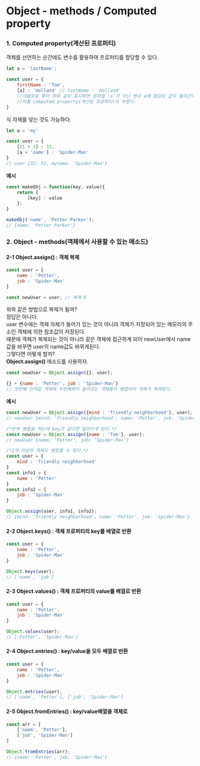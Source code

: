 Object - methods / Computed property
=============
### 1. Computed property(계산된 프로퍼티)   
객체를 선언하는 순간에도 변수를 활용하여 프로퍼티를 할당할 수 있다.   
```javascript
let a = 'lastName';

const user = {
    firstName : 'Tom',
    [a] : 'Holland' // lastName : 'Holland'
    //대괄호로 묶어 위와 같이 표시하면 문자열 'a'가 아닌 변수 a에 할당된 값이 들어간다.
    //이를 computed property(계산된 프로퍼티)라 부른다.
}
```

식 자체를 넣는 것도 가능하다.
```javascript
let a = 'my'

const user = {
    [31 + 1] : 32,
    [a + 'name'] : 'Spider-Man'
}
// user {32: 32, myname: 'Spider-Man'}
```

**예시**
```javascript
const makeObj = function(key, value){
    return {
        [key] : value
    };
}

makeObj('name', 'Petter Parker');
// {name: 'Petter Parker'}
```

### 2. Object - methods(객체에서 사용할 수 있는 메소드)
#### 2-1 Object.assign() : 객체 복제   
```javascript
const user = {
    name : 'Petter',
    job : 'Spider-Man'
}

const newUser = user; // 복제 X
```
위와 같은 방법으로 복제가 될까?   
정답은 아니다.   
user 변수에는 객체 자체가 들어가 있는 것이 아니라 객체가 저장되어 있는 메모리의 주소인 객체에 의한 참조값이 저장된다.   
때문에 객체가 복제되는 것이 아니라 같은 객체에 접근하게 되어 newUser에서 name값을 바꾸면 user의 name값도 바뀌게된다.   
그렇다면 어떻게 할까?   
**Object.assign()** 메소드를 사용하자.   
```javascript
const newUser = Object.assign({}, user);

{} + {name : 'Petter', job : 'Spider-Man'}
// 첫번째 인자값 객체에 두번째부터 들어오는 객체들이 병합되어 객체가 복제된다.
```
**예시**   
```javascript
const newUser = Object.assign({mind : 'friendly neighborhood'}, user);
// newUser {mind: 'friendly neighborhood', name: 'Petter', job: 'Spider-Man'}

/*만약 병합을 하는데 key가 같다면 덮어쓰게 된다.*/
const newUser = Object.assign({name : 'Tom'}, user);
// newUser {name: 'Petter', job: 'Spider-Man'}

/*2개 이상의 객체도 병합할 수 있다.*/
const user = {
    mind : 'friendly neighborhood'
}
const info1 = {
    name : 'Petter'
}
const info2 = {
    job : 'Spider-Man'
}

Object.assign(user, info1, info2);
// {mind: 'friendly neighborhood', name: 'Petter', job: 'Spider-Man'}
```
#### 2-2 Object.keys() : 객체 프로퍼티의 key를 배열로 반환
```javascript
const user = {
    name : 'Petter',
    job : 'Spider-Man'
}

Object.keys(user);
// ['name', 'job']
```

#### 2-3 Object.values() : 객체 프로퍼티의 value를 배열로 반환
```javascript
const user = {
    name : 'Petter',
    job : 'Spider-Man'
}

Object.values(user);
// ['Petter', 'Spider-Man']
```
#### 2-4 Object.entries() : key/value을 모두 배열로 반환
```javascript
const user = {
    name : 'Petter',
    job : 'Spider-Man'
}

Object.entries(user);
// ['naem', 'Petter'], ['job', 'Spider-Man']
```
#### 2-5 Object.fromEntries() : key/value배열을 객체로
```javascript
const arr = [
    ['naem', 'Petter'],
    ['job', 'Spider-Man']
]

Object.fromEntries(arr);
// {naem: 'Petter', job: 'Spider-Man'}
```